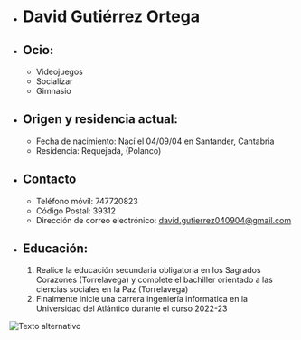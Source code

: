 * # David Gutiérrez Ortega 

* ## Ocio:
     * Videojuegos
     * Socializar 
     * Gimnasio
    
* ## Origen y residencia actual: 
     * Fecha de nacimiento: Nací el 04/09/04 en Santander, Cantabria 
     * Residencia: Requejada, (Polanco)

* ## Contacto
    - Teléfono móvil: 747720823
    - Código Postal: 39312
    - Dirección de correo electrónico: david.gutierrez040904@gmail.com
    
* ## Educación:  
    1. Realice la educación secundaria obligatoria en los Sagrados Corazones (Torrelavega) y complete el bachiller orientado a las ciencias sociales en la Paz (Torrelavega)
    2. Finalmente inicie una carrera ingeniería informática en la Universidad del Atlántico durante el curso 2022-23
    
 ![Texto alternativo](https://upload.wikimedia.org/wikipedia/commons/e/ed/Puerto_de_Requejada_%28Cantabria%29.jpg) 
